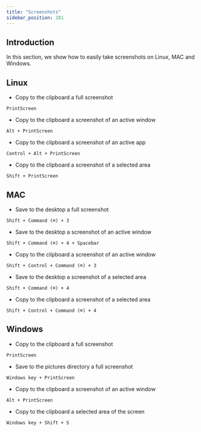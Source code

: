 ```yaml
---
title: "Screenshots"
sidebar_position: 281
---
```






## Introduction

In this section, we show how to easily take screenshots on Linux, MAC and Windows.

## Linux

- Copy to the clipboard a full screenshot 
```
PrintScreen
```
- Copy to the clipboard a screenshot of an active window 
```
Alt + PrintScreen
```
- Copy to the clipboard a screenshot of an active app 
```
Control + Alt + PrintScreen
```
- Copy to the clipboard a screenshot of a selected area
```
Shift + PrintScreen
```

## MAC

- Save to the desktop a full screenshot 
```
Shift + Command (⌘) + 3
```
- Save to the desktop a screenshot of an active window
```
Shift + Command (⌘) + 4 + Spacebar
```
- Copy to the clipboard a screenshot of an active window
```
Shift + Control + Command (⌘) + 3
```
- Save to the desktop a screenshot of a selected area
```
Shift + Command (⌘) + 4
```
- Copy to the clipboard a screenshot of a selected area
```
Shift + Control + Command (⌘) + 4
```

## Windows

- Copy to the clipboard a full screenshot 
```
PrintScreen
```
- Save to the pictures directory a full screenshot  
```
Windows key + PrintScreen
```
- Copy to the clipboard a screenshot of an active window 
```
Alt + PrintScreen
```
- Copy to the clipboard a selected area of the screen
```
Windows key + Shift + S
```